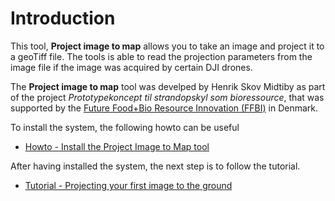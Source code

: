 # Introduction
This tool, **Project image to map** allows you to take an image and project it to a geoTiff file. The tools is able to read the projection parameters from the image file if the image was acquired by certain DJI drones.

The **Project image to map** tool was develped by Henrik Skov Midtiby as part of the project *Prototypekoncept til strandopskyl som bioressource*, that was supported by the [Future Food+Bio Resource Innovation (FFBI)](https://www.ffbi.dk/om-ffbi) in Denmark. 

To install the system, the following howto can be useful
* [Howto - Install the Project Image to Map tool](Howto_Install)

After having installed the system, the next step is to follow the tutorial.
* [Tutorial - Projecting your first image to the ground](Tutorial_projecting_first_image)

